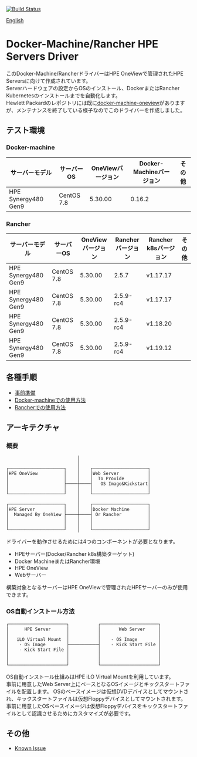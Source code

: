 [![Build Status](https://travis-ci.com/HPE-Japan-Presales/docker-machine-driver-ov.svg?branch=main)](https://travis-ci.com/HPE-Japan-Presales/docker-machine-driver-ov)

[English](/README_en.md)
# Docker-Machine/Rancher HPE Servers Driver
このDocker-Machine/RancherドライバーはHPE OneViewで管理されたHPE Serversに向けて作成されています。  
Serverハードウェアの設定からOSのインストール、DockerまたはRancher Kubernetesのインストールまでを自動化します。  
Hewlett Packardのレポジトリには既に[docker-machine-oneview](https://github.com/HewlettPackard/docker-machine-oneview)がありますが、メンテナンスを終了している様子なのでこのドライバーを作成しました。

## テスト環境

### Docker-machine
|  サーバーモデル | サーバーOS |  OneViewバージョン  |  Docker-Machineバージョン  |  その他  |  
|  ----  | ---- | ---- | ---- | ---- |  
|   HPE Synergy480 Gen9  |  CentOS 7.8  |   5.30.00  |   0.16.2  |    |  


### Rancher

|  サーバーモデル | サーバーOS |  OneViewバージョン  |  Rancherバージョン  |  Rancher k8sバージョン  |  その他  |  
|  ----  | ---- | ---- | ---- | ---- | ---- |  
|   HPE Synergy480 Gen9  |  CentOS 7.8  |   5.30.00  |   2.5.7      |  v1.17.17  |      |  
|   HPE Synergy480 Gen9  |  CentOS 7.8  |   5.30.00  |   2.5.9-rc4  |  v1.17.17  |      |  
|   HPE Synergy480 Gen9  |  CentOS 7.8  |   5.30.00  |   2.5.9-rc4  |  v1.18.20  |      |  　
|   HPE Synergy480 Gen9  |  CentOS 7.8  |   5.30.00  |   2.5.9-rc4  |  v1.19.12  |      |  　

## 各種手順
- [事前準備](docs/setup.md)
- [Docker-machineでの使用方法](docs/docker-machine/setup.md)
- [Rancherでの使用方法](docs/rancher/setup.md)

## アーキテクチャ
### 概要
```
                           │
                           │
┌─────────────────────┐    │    ┌─────────────────────┐
│HPE OneView          │    │    │Web Server           │
│                     │    │    │  To Provide         │
│                     ├────┼────┤   OS Image&Kickstart│
│                     │    │    │                     │
└─────────────────────┘    │    └─────────────────────┘
                           │
┌─────────────────────┐    │    ┌─────────────────────┐
│HPE Server           │    │    │Docker Machine       │
│  Managed By OneView ├────┼────┤ Or Rancher          │
│                     │    │    │                     │
│                     │    │    │                     │
└─────────────────────┘    │    └─────────────────────┘
```
ドライバーを動作させるためには4つのコンポーネントが必要となります。  
- HPEサーバー(Docker/Rancher k8s構築ターゲット)  
- Docker MachineまたはRancher環境  
- HPE OneView  
- Webサーバー  

構築対象となるサーバーはHPE OneViewで管理されたHPEサーバーのみが使用できます。

### OS自動インストール方法
```
┌──────────────────────┐           ┌──────────────────────┐
│      HPE Server      │           │       Web Server     │
│                      │           │                      │
│   iLO Virtual Mount  │           │    - OS Image        │
│    - OS Image        ├───────────┤    - Kick Start File │
│    - Kick Start File │           │                      │
│                      │           │                      │
│                      │           │                      │
└──────────────────────┘           └──────────────────────┘
```
OS自動インストール仕組みはHPE iLO Virtual Mountを利用しています。  
事前に用意したWeb Server上にベースとなるOSイメージとキックスタートファイルを配置します。
OSのベースイメージは仮想DVDデバイスとしてマウントされ、キックスタートファイルは仮想Floppyデバイスとしてマウントされます。事前に用意したOSベースイメージは仮想Floppyデバイスをキックスタートファイルとして認識させるためにカスタマイズが必要です。  



## その他
- [Known Issue](docs/known_issue.md)
